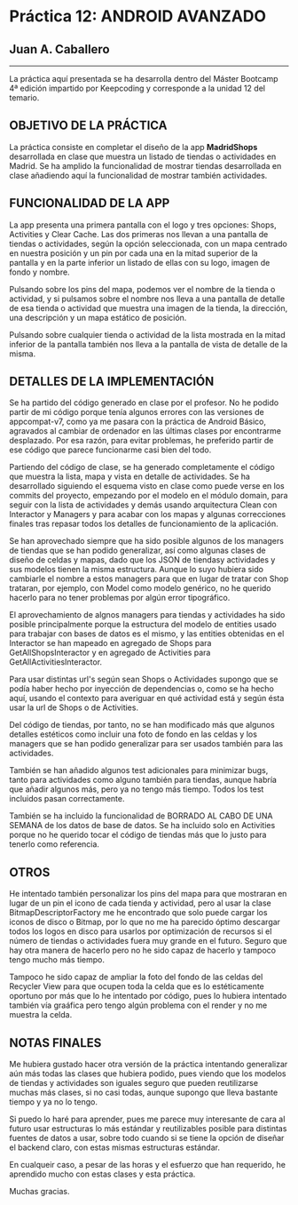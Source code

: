 # Práctica 12: ANDROID AVANZADO
## Juan A. Caballero
--------------------------------------

La práctica aquí presentada se ha desarrolla dentro del Máster Bootcamp 4ª edición impartido por Keepcoding y corresponde a la unidad 12 del temario. 


OBJETIVO DE LA PRÁCTICA
---------------------------

La práctica consiste en completar el diseño de la app **MadridShops** desarrollada en clase que muestra un listado de tiendas o actividades en Madrid. Se ha amplido la funcionalidad de mostrar tiendas desarrollada en clase añadiendo aquí la funcionalidad de mostrar también actividades.  


FUNCIONALIDAD DE LA APP
---------------------------

La app presenta una primera pantalla con el logo y tres opciones: Shops, Activities y Clear Cache. Las dos primeras nos llevan a una pantalla de tiendas o actividades, según la opción seleccionada, con un mapa centrado en nuestra posición y un pin por cada una en la mitad superior de la pantalla y en la parte inferior un listado de ellas con su logo, imagen de fondo y nombre. 

Pulsando sobre los pins del mapa, podemos ver el nombre de la tienda o actividad, y si pulsamos sobre el nombre nos lleva a una pantalla de detalle de esa tienda o actividad que muestra una imagen de la tienda, la dirección, una descripción y un mapa estático de posición.

Pulsando sobre cualquier tienda o actividad de la lista mostrada en la mitad inferior de la pantalla también nos lleva a la pantalla de vista de detalle de la misma. 


DETALLES DE LA IMPLEMENTACIÓN
--------------------------------------

Se ha partido del código generado en clase por el profesor. No he podido partir de mi código porque tenía algunos errores con las versiones de appcompat-v7, como ya me pasara con la práctica de Android Básico, agravados al cambiar de ordenador en las últimas clases por encontrarme desplazado. Por esa razón, para evitar problemas, he preferido partir de ese código que parece funcionarme casi bien del todo. 

Partiendo del código de clase, se ha generado completamente el código que muestra la lista, mapa y vista en detalle de actividades. Se ha desarrollado siguiendo el esquema visto en clase como puede verse en los commits del proyecto, empezando por el modelo en el módulo domain, para seguir con la lista de actividades y demás usando arquitectura Clean con Interactor y Managers y para acabar con los mapas y algunas correcciones finales tras repasar todos los detalles de funcionamiento de la aplicación.

Se han aprovechado siempre que ha sido posible algunos de los managers de tiendas que se han podido generalizar, así como algunas clases de diseño de celdas y mapas, dado que los JSON de tiendasy actividades y sus modelos tienen la misma estructura. Aunque lo suyo hubiera sido cambiarle el nombre a estos managers para que en lugar de tratar con Shop trataran, por ejemplo, con Model como modelo genérico, no he querido hacerlo para no tener problemas por algún error tipográfico.   

El aprovechamiento de algnos managers para tiendas y actividades ha sido posible principalmente porque la estructura del modelo de entities usado para trabajar con bases de datos es el mismo, y las entities obtenidas en el Interactor se han mapeado en agregado de Shops para GetAllShopsInteractor y en agregado de Activities para GetAllActivitiesInteractor.

Para usar distintas url's según sean Shops o Actividades supongo que se podía haber hecho por inyección de dependencias o, como se ha hecho aquí, usando el contexto para averiguar en qué actividad está y según ésta usar la url de Shops o de Activities.

Del código de tiendas, por tanto, no se han modificado más que algunos detalles estéticos como incluir una foto de fondo en las celdas y los managers que se han podido generalizar para ser usados también para las actividades.  

También se han añadido algunos test adicionales para minimizar bugs, tanto para actividades como alguno también para tiendas, aunque habría que añadir algunos más, pero ya no tengo más tiempo. Todos los test incluidos pasan correctamente. 

También se ha incluido la funcionalidad de BORRADO AL CABO DE UNA SEMANA de los datos de base de datos. Se ha incluido solo en Activities porque no he querido tocar el código de tiendas más que lo justo para tenerlo como referencia. 


OTROS
--------------------------------------

He intentado también personalizar los pins del mapa para que mostraran en lugar de un pin el icono de cada tienda y actividad, pero al usar la clase BitmapDescriptorFactory me he encontrado que solo puede cargar los iconos de disco o Bitmap, por lo que no me ha parecido óptimo descargar todos los logos en disco para usarlos por optimización de recursos si el número de tiendas o actividades fuera muy grande en el futuro. Seguro que hay otra manera de hacerlo pero no he sido capaz de hacerlo y tampoco tengo mucho más tiempo. 

Tampoco he sido capaz de ampliar la foto del fondo de las celdas del Recycler View para que ocupen toda la celda que es lo estéticamente oportuno por más que lo he intentado por código, pues lo hubiera intentado también vía graáfica pero  tengo algún problema con el render y no me muestra la celda.


NOTAS FINALES
--------------------------------------

Me hubiera gustado hacer otra versión de la práctica intentando generalizar aún más todas las clases que hubiera podido, pues viendo que los modelos de tiendas y actividades son iguales seguro que pueden reutilizarse muchas más clases, si no casi todas, aunque supongo que lleva bastante tiempo y ya no lo tengo. 

Si puedo lo haré para aprender, pues me parece muy interesante de cara al futuro usar estructuras lo más estándar y reutilizables posible para distintas fuentes de datos a usar, sobre todo cuando si se tiene la opción de diseñar el backend claro, con estas mismas estructuras estándar.

En cualqueir caso, a pesar de las horas y el esfuerzo que han requerido, he aprendido mucho con estas clases y esta práctica.

Muchas gracias.


